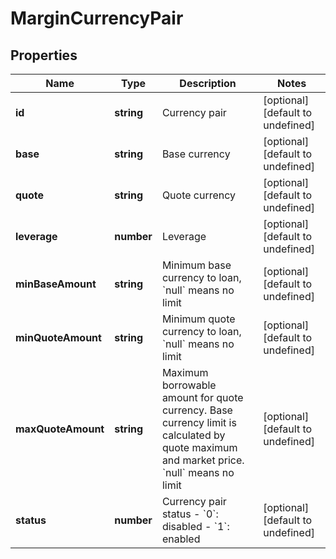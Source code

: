 # MarginCurrencyPair

## Properties

Name | Type | Description | Notes
------------ | ------------- | ------------- | -------------
**id** | **string** | Currency pair | [optional] [default to undefined]
**base** | **string** | Base currency | [optional] [default to undefined]
**quote** | **string** | Quote currency | [optional] [default to undefined]
**leverage** | **number** | Leverage | [optional] [default to undefined]
**minBaseAmount** | **string** | Minimum base currency to loan, &#x60;null&#x60; means no limit | [optional] [default to undefined]
**minQuoteAmount** | **string** | Minimum quote currency to loan, &#x60;null&#x60; means no limit | [optional] [default to undefined]
**maxQuoteAmount** | **string** | Maximum borrowable amount for quote currency. Base currency limit is calculated by quote maximum and market price. &#x60;null&#x60; means no limit | [optional] [default to undefined]
**status** | **number** | Currency pair status   - &#x60;0&#x60;: disabled  - &#x60;1&#x60;: enabled | [optional] [default to undefined]

